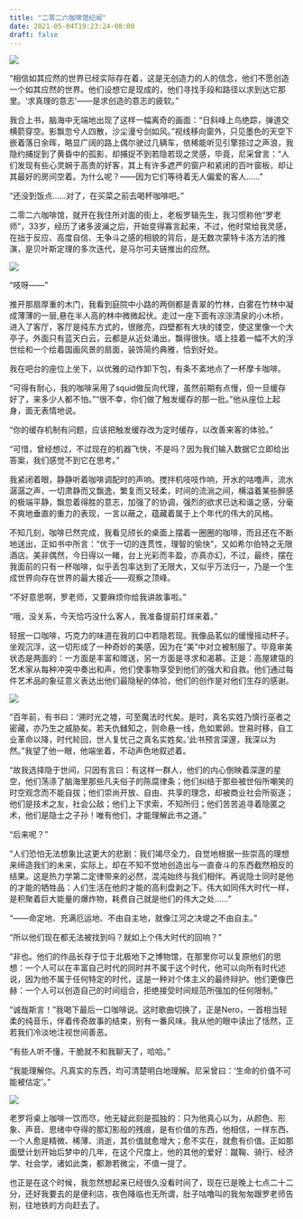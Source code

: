 ```yaml
---
title: "二零二六咖啡馆纪闻"
date: 2021-05-04T19:23:24-08:00
draft: false
---
```


![](https://z3.ax1x.com/2021/07/26/WhAWlV.jpg#vwid=500&vhei=500)

“相信如其应然的世界已经实际存在着，这是无创造力的人的信念，他们不愿创造一个如其应然的世界。他们设想它是现成的，他们寻找手段和路径以求到达它那里。‘求真理的意志’——是求创造的意志的疲软。”

我合上书，脑海中无端地出现了这样一幅离奇的画面：“日斜峰上鸟绝踪，弹道交横箭穿空。影飘忽兮人四散，沙尘漫兮剑如风。”视线移向窗外，只见墨色的天空下嵌着落日余晖，略显广阔的路上偶尔驶过几辆车，依稀能听见引擎掠过之声浪，我隐约捕捉到了黄昏中的孤影，却捕捉不到若隐若现之灵感，毕竟，尼采曾言：“人们发现有些心灵娴于高贵的好客，其上有许多遮严的窗户和紧闭的百叶窗板，却让其最好的房间空着。为什么呢？——因为它们等待着无人偏爱的客人……”

“还没到饭点……对了，在买菜之前去喝杯咖啡吧。”

二零二六咖啡馆，就开在我住所对面的街上，老板罗辑先生，我习惯称他“罗老师”，33岁，经历了诸多波澜之后，开始变得寡言起来，不过，他时常给我灵感，在拙于反应、高度自信、无争斗之感的相貌的背后，是无数次蒙特卡洛方法的推演，是贝叶斯定理的多次迭代，是马尔可夫链推出的应然。

![](https://z3.ax1x.com/2021/07/26/WhAz0e.jpg#vwid=640&vhei=360)

“吱呀——”

推开那扇厚重的木门，我看到庭院中小路的两侧都是青翠的竹林，白雾在竹林中凝成薄薄的一层,悬在半人高的林中微微起伏。走过一座下面有淙淙清泉的小木桥，进入了客厅，客厅是纯东方式的，很敞亮，四壁都有大块的镂空，使这里像一个大亭子。外面只有蓝天白云，云都是从近处涌出，飘得很快。墙上挂着一幅不大的浮世绘和一个绘着国画风景的扇面，装饰简约典雅，恰到好处。

我在吧台的座位上坐下，以优雅的动作卸下包，有条不紊地点了一杯摩卡咖啡。

“可得有耐心，我的咖啡采用了squid做反向代理，虽然前期有点慢，但一旦缓存好了，来多少人都不怕。”“很不幸，你们做了触发缓存的那一批。”他从座位上起身，面无表情地说。

“你的缓存机制有问题，应该把触发缓存改为定时缓存，以改善来客的体验。”

“可惜，曾经想过，不过现在的机器飞快，不是吗？因为我们输入数据它立即给出答案，我们感觉不到它在思考。”

我紧闭着眼，静静听着咖啡调配时的声响。搅拌机吱吱作响，开水的咕噜声，流水潺潺之声，一切肃静而又飘逸，繁复而又轻柔，时间的流淌之间，横溢着某些醉感的极端平静，飘忽着得胜的意志，加强了的协调，强烈的欲求已达和谐之感，分毫不爽地垂直的重力的表现，一言以蔽之，蕴藏着属于上个年代的伟大的风格。

不知几刻，咖啡已然完成，我看见颀长的桌面上摆着一圈圈的咖啡，而且还在不断地送出，正如书中所言：“优于一切的连贯性，理智的愉快”，又如希尔伯特之无限酒店。美非偶然，今日得以一睹，台上光彩而丰盈，亦真亦幻，不过，最终，摆在我面前的只有一杯咖啡，似乎丢包率达到了无限大，又似乎万法归一，乃是一个生成世界向存在世界的最大接近——观察之顶峰。

“不好意思啊，罗老师，又要麻烦你给我讲故事啦。”

“哦，没关系，今天恰巧没什么客人，我准备提前打烊来着。”

轻抿一口咖啡，巧克力的味道在我的口中若隐若现。我像品茗似的缓慢摇动杯子。坐观沉浮，这一切形成了一种奇妙的美感，因为在“美”中对立被制服了。毕竟审美状态是两面的：一方面是丰富和赠送，另一方面是寻求和渴慕。正是：高屋建瓴的艺术家从每种冲突中奏出和声，他们使事物享受到他们的强大和自救。他们通过每件艺术品的象征意义表达出他们最隐秘的体验，他们的创作是对他们生存的感谢。

![](https://z3.ax1x.com/2021/07/26/WhEPfI.jpg#vwid=500&vhei=317)

“百年前，有书曰：‘溯时光之墟，可至魔法时代矣。是时，真名实姓乃慎行巫者之密藏，亦乃生之威胁矣。若夫仇雠知之，则命悬一线，危如累卵。世易时移，自工业革命以降，时代轮回，世人复忧己之真名实姓矣。’此书预言深邃，我深以为然。”我望了他一眼，他端坐着，不动声色地叙述着。

“故我选择隐于世间，只因有言曰：有这样一群人，他们的内心倒映着深邃的星空，他们荡涤了脑海里那些凡夫俗子的陈腐律条；他们纠结于那些被世俗所嘲笑的时空观念而不能自拔；他们崇尚开放、自由、共享的理念，却被商业社会所驱逐；他们是技术之友，社会公敌；他们上下求索，不知所归；他们苦苦追寻着隐匿之术，他们是隐士之子孙！唯有他们，才能理解此书之道。”

“后来呢？”

“人们恐怕无法想象比这更大的悲剧：我们竭尽全力，自觉地根据一些崇高的理想来缔造我们的未来，实际上，却在不知不觉地创造出与一直奋斗的东西截然相反的结果。这是热力学第二定律带来的必然，混沌始终与我们相伴。再说隐士同时是他的才能的牺牲品：人们生活在他的才能的高利盘剥之下。伟大如同伟大时代一样，是积聚着巨大能量的爆炸物，耗费自己就是他们的伟大之处……”

“——命定地、充满厄运地、不由自主地，就像江河之决堤之不由自主。”

“所以他们现在都无法被找到吗？就如上个伟大时代的回响？”

“非也。他们的作品长存于位于北极地下之博物馆，在那里你可以复原他们的思想：一个人可以在丰富自己时代的同时并不属于这个时代，他可以向所有时代述说，因为他不属于任何特定的时代，这是一种对个体主义的最终辩护。他们更像巴赫：一个人可以创造自己的时间组合，拒绝接受时间规范所强加的任何限制。”

“诚哉斯言！”我喝下最后一口咖啡说。这时歌曲切换了，正是Nero，一首相当轻柔的纯音乐，伴着传奇故事的结束，别有一番风味。我从他的眼中读出了恬然，正若我们冷淡地注视世间善恶。

“有些人听不懂，干脆就不和我聊天了，哈哈。”

“我能理解你。凡真实的东西，均可清楚明白地理解。尼采曾曰：‘生命的价值不可能被估定’。”

![](https://z3.ax1x.com/2021/07/26/WhEEX8.jpg#vwid=536&vhei=300)

老罗将桌上咖啡一饮而尽，他无疑此刻是孤独的：只为他真心以为，从颜色、形象、声音、思绪中夺得的那幻影般的残痕，是有价值的东西，他相信，一样东西、一个人愈是精微、稀薄、消逝，其价值就愈增大；愈不实在，就愈有价值。正如那面壁计划开始后梦中的几年，在这个尺度上，他的其他的爱好：蹴鞠、骑行、经济学、社会学，诸如此类，都渺若微尘，不值一提了。

也正是在这个时候，我忽然想起来已经很久没看时间了，现在已是晚上七点二十二分，还好我要去的是便利店，夜色降临也无所谓，肚子咕噜叫的我匆匆跟罗老师告别，往地铁的方向赶去了。
